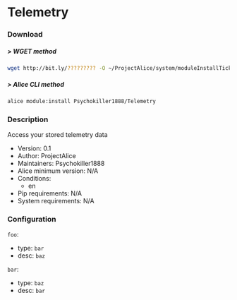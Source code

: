# Telemetry

### Download

##### > WGET method
```bash
wget http://bit.ly/????????? -O ~/ProjectAlice/system/moduleInstallTickets/Telemetry.install
```

##### > Alice CLI method
```bash
alice module:install Psychokiller1888/Telemetry
```

### Description
Access your stored telemetry data

- Version: 0.1
- Author: ProjectAlice
- Maintainers: Psychokiller1888
- Alice minimum version: N/A
- Conditions:
  - en
- Pip requirements: N/A
- System requirements: N/A

### Configuration


`foo`:
 - type: `bar`
 - desc: `baz`

`bar`:
 - type: `baz`
 - desc: `bar`

